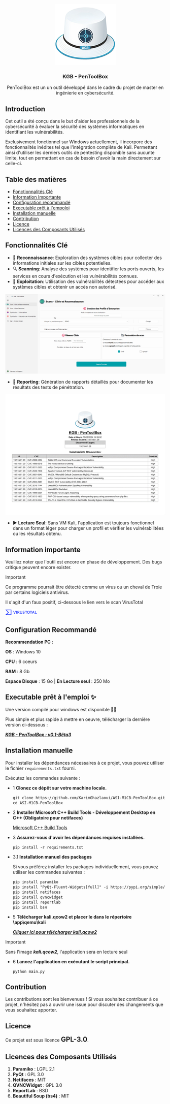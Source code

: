 <p align="center">
  <img src="./app/resource/images/logo.png">
</p>

<h3 align="center">KGB - PenToolBox</h3>
<p align="center">
PenToolBox est un un outil développé dans le cadre du projet de master en ingénierie en cybersécurité.
</p>

## Introduction

Cet outil a été conçu dans le but d'aider les professionnels de la cybersécurité à évaluer la sécurité des systèmes informatiques en identifiant les vulnérabilités.

Exclusivement fonctionnel sur Windows actuellement, il incorpore des fonctionnalités inédites tel que l'intégration complète de Kali.
Permettant ainsi d'utiliser les derniers outils de pentesting disponible sans aucunte limite, tout en permettant en cas de besoin d'avoir la main directement sur celle-ci.



## Table des matières
 
- [Fonctionnalités Clé](#fonctionnalités-clé)
- [Information Importante](#information-importante)
- [Configuration recommandé](#configuration-recommandé)
- [Executable prêt à l'empoloi](#executable-prêt-à-lemploi-)
- [Installation manuelle](#installation-manuelle)
- [Contribution](#contribution)
- [Licence](#licence)
- [Licences des Composants Utilisés](#licences-des-composants-utilisés)

## Fonctionnalités Clé

- 👀 **Reconnaissance**: Exploration des systèmes cibles pour collecter des informations initiales sur les cibles potentielles.
- 🔍 **Scanning**: Analyse des systèmes pour identifier les ports ouverts, les services en cours d'exécution et les vulnérabilités connues.
- 💪 **Exploitation**: Utilisation des vulnérabilités détectées pour accéder aux systèmes cibles et obtenir un accès non autorisé.

<img src="./images/demo.gif">

- 📄 **Reporting**: Génération de rapports détaillés pour documenter les résultats des tests de pénétration.

<img src="./images/rapport.gif">

- ▶ **Lecture Seul**: Sans VM Kali, l'application est toujours fonctionnel dans un format léger pour charger un profil et vérifier les vulnérabilitées ou les résultats obtenu.

## Information importante

Veuillez noter que l'outil est encore en phase de développement. 
Des bugs critique peuvent encore exister.

> [!IMPORTANT]
> Ce programme pourrait être détecté comme un virus ou un cheval de Troie par certains logiciels antivirus.
> 
> Il s'agit d'un faux positif, ci-dessous le lien vers le scan VirusTotal
> 
> [<img src="images/VirusTotal.png">](https://www.virustotal.com/gui/file/4461875f43957bc4a4cbe585bcd98bc8539a92f53a415679c5b86e83e73cfcc8)

## Configuration Recommandé

**Recommendation PC :**

**OS** : Windows 10

**CPU** : 6 coeurs

**RAM** : 8 Gb

**Espace Disque** : 15 Go | **En Lecture seul** : 250 Mo

## Executable prêt à l'emploi ✨

Une version compilé pour windows est disponible 🎉🎉

Plus simple et plus rapide à mettre en oeuvre, télécharger la dernière version ci-dessous :

  [***KGB - PenToolBox : v0.1-Bêta3***](https://github.com/KarimGhazlaoui/ASI-M1CB-PenToolBox/releases/tag/v0.1-B3)


## Installation manuelle

Pour installer les dépendances nécessaires à ce projet, vous pouvez utiliser le fichier `requirements.txt` fourni. 

Exécutez les commandes suivante :

- 1 **Clonez ce dépôt sur votre machine locale.**
  ```console
  git clone https://github.com/KarimGhazlaoui/ASI-M1CB-PenToolBox.git
  cd ASI-M1CB-PenToolBox
  ```

- 2 **Installer Microsoft C++ Build Tools - Développement Desktop en C++ (Obligatoire pour netifaces)**

    [Microsoft C++ Build Tools](https://visualstudio.microsoft.com/visual-cpp-build-tools)<br>


- 3 **Assurez-vous d'avoir les dépendances requises installées.**
  ```console
  pip install -r requirements.txt
  ```
 - 3.1 **Installation manuel des packages**

      Si vous préférez installer les packages individuellement, vous pouvez utiliser les commandes suivantes :
    ```console
    pip install paramiko
    pip install "PyQt-Fluent-Widgets[full]" -i https://pypi.org/simple/
    pip install netifaces
    pip install qvncwidget
    pip install reportlab
    pip install bs4
    ```

- 5 **Télécharger kali.qcow2 et placer le dans le répertoire \app\qemu\kali**
   
     [***Cliquer ici pour télécharger kali.qcow2***](https://drive.google.com/file/d/19TkXSNwm6RxxnFsOpfuVuTnsTJIXfvee/view?usp=sharing)<br>

> [!IMPORTANT]
> Sans l'image ***kali.qcow2***, l'application sera en lecture seul
     
- 6 **Lancez l'application en exécutant le script principal.**
  ```console
  python main.py
  ```



## Contribution
Les contributions sont les bienvenues ! Si vous souhaitez contribuer à ce projet, n'hésitez pas à ouvrir une issue pour discuter des changements que vous souhaitez apporter.

## Licence
Ce projet est sous licence <span style="font-size:1.5em; font-weight:bold;">GPL-3.0</span>.

## Licences des Composants Utilisés

1. **Paramiko** : LGPL 2.1
2. **PyQt** : GPL 3.0
3. **Netifaces** : MIT
4. **QVNCWidget** : GPL 3.0
5. **ReportLab** : BSD
6. **Beautiful Soup (bs4)** : MIT
